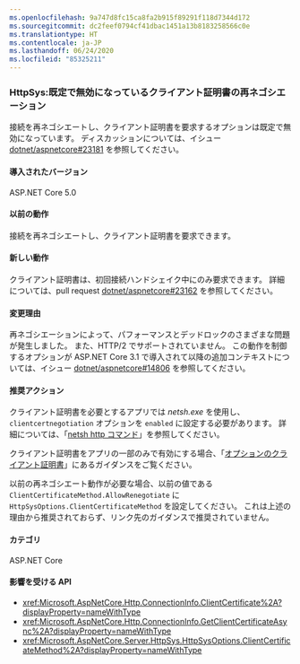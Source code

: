 ```yaml
---
ms.openlocfilehash: 9a747d8fc15ca8fa2b915f89291f118d7344d172
ms.sourcegitcommit: dc2feef0794cf41dbac1451a13b8183258566c0e
ms.translationtype: HT
ms.contentlocale: ja-JP
ms.lasthandoff: 06/24/2020
ms.locfileid: "85325211"
---
```

### <a name="httpsys-client-certificate-renegotiation-disabled-by-default"></a>HttpSys:既定で無効になっているクライアント証明書の再ネゴシエーション

接続を再ネゴシエートし、クライアント証明書を要求するオプションは既定で無効になっています。 ディスカッションについては、イシュー [dotnet/aspnetcore#23181](https://github.com/dotnet/aspnetcore/issues/23181) を参照してください。

#### <a name="version-introduced"></a>導入されたバージョン

ASP.NET Core 5.0

#### <a name="old-behavior"></a>以前の動作

接続を再ネゴシエートし、クライアント証明書を要求できます。

#### <a name="new-behavior"></a>新しい動作

クライアント証明書は、初回接続ハンドシェイク中にのみ要求できます。 詳細については、pull request [dotnet/aspnetcore#23162](https://github.com/dotnet/aspnetcore/pull/23162) を参照してください。

#### <a name="reason-for-change"></a>変更理由

再ネゴシエーションによって、パフォーマンスとデッドロックのさまざまな問題が発生しました。 また、HTTP/2 でサポートされていません。 この動作を制御するオプションが ASP.NET Core 3.1 で導入されて以降の追加コンテキストについては、イシュー [dotnet/aspnetcore#14806](https://github.com/dotnet/aspnetcore/issues/14806) を参照してください。

#### <a name="recommended-action"></a>推奨アクション

クライアント証明書を必要とするアプリでは *netsh.exe* を使用し、`clientcertnegotiation` オプションを `enabled` に設定する必要があります。 詳細については、「[netsh http コマンド](/windows-server/networking/technologies/netsh/netsh-http)」を参照してください。

クライアント証明書をアプリの一部のみで有効にする場合、「[オプションのクライアント証明書](/aspnet/core/security/authentication/certauth?view=aspnetcore-3.1#optional-client-certificates)」にあるガイダンスをご覧ください。

以前の再ネゴシエート動作が必要な場合、以前の値である `ClientCertificateMethod.AllowRenegotiate` に `HttpSysOptions.ClientCertificateMethod` を設定してください。 これは上述の理由から推奨されておらず、リンク先のガイダンスで推奨されていません。

#### <a name="category"></a>カテゴリ

ASP.NET Core

#### <a name="affected-apis"></a>影響を受ける API

- <xref:Microsoft.AspNetCore.Http.ConnectionInfo.ClientCertificate%2A?displayProperty=nameWithType>
- <xref:Microsoft.AspNetCore.Http.ConnectionInfo.GetClientCertificateAsync%2A?displayProperty=nameWithType>
- <xref:Microsoft.AspNetCore.Server.HttpSys.HttpSysOptions.ClientCertificateMethod%2A?displayProperty=nameWithType>

<!--

#### Affected APIs

- `Overload:Microsoft.AspNetCore.Http.ConnectionInfo.ClientCertificate`
- `Overload:Microsoft.AspNetCore.Http.ConnectionInfo.GetClientCertificateAsync`
- `Overload:Microsoft.AspNetCore.Server.HttpSys.HttpSysOptions.ClientCertificateMethod`

-->
